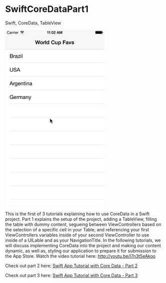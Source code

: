 SwiftCoreDataPart1
==================

Swift, CoreData, TableView 

<img src="preview.gif">

This is the first of 3 tutorials explaining how to use CoreData in a Swift project. Part 1 explains the setup of the project, adding a TableView, filling the table with dummy content, segueing between ViewControllers based on the selection of a specific cell in your Table, and referencing your first ViewControllers variables inside of your second ViewController to use inside of a UILable and as your NavigationTitle. In the following tutorials, we will discuss implementing CoreData into the project and making our content dynamic, as well as, styling our application to prepare it for submission to the App Store. Watch the video tutorial here: http://youtu.be/I7n3t5eAkoo

Check out part 2 here: <a href="http://youtu.be/dJmiTzj3qmk" target="_blank">Swift App Tutorial with Core Data - Part 2</a>

Check out part 3 here: <a href="http://youtu.be/oIh0V2lhRLI" target="_blank">Swift App Tutorial with Core Data - Part 3</a>
